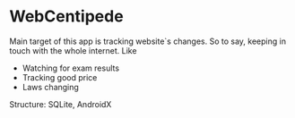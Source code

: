 # WebCentipede
Main target of this app is tracking website`s changes. So to say, keeping in touch with the whole internet.
Like 
- Watching for exam results
- Tracking good price
- Laws changing

Structure:
SQLite, AndroidX
